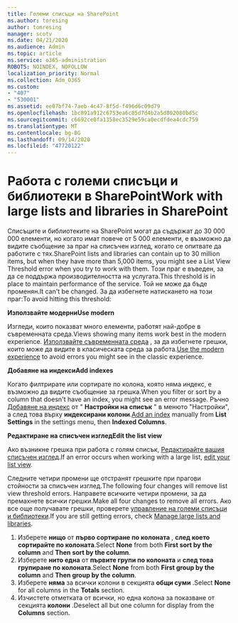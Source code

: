```yaml
---
title: Големи списъци на SharePoint
ms.author: toresing
author: tomresing
manager: scotv
ms.date: 04/21/2020
ms.audience: Admin
ms.topic: article
ms.service: o365-administration
ROBOTS: NOINDEX, NOFOLLOW
localization_priority: Normal
ms.collection: Adm_O365
ms.custom:
- "407"
- "530001"
ms.assetid: ee07bf74-7aeb-4c47-8f5d-f496d6c09d79
ms.openlocfilehash: 1bc891a912c6753ea6c85d7d4b2a5d802080bd5c
ms.sourcegitcommit: c6692ce0fa1358ec3529e59ca0ecdfdea4cdc759
ms.translationtype: MT
ms.contentlocale: bg-BG
ms.lasthandoff: 09/14/2020
ms.locfileid: "47720122"
---
```

# <a name="work-with-large-lists-and-libraries-in-sharepoint"></a><span data-ttu-id="39bc6-102">Работа с големи списъци и библиотеки в SharePoint</span><span class="sxs-lookup"><span data-stu-id="39bc6-102">Work with large lists and libraries in SharePoint</span></span>

<span data-ttu-id="39bc6-103">Списъците и библиотеките на SharePoint могат да съдържат до 30 000 000 елементи, но когато имат повече от 5 000 елементи, е възможно да видите съобщение за праг на списъчен изглед, когато се опитвате да работите с тях.</span><span class="sxs-lookup"><span data-stu-id="39bc6-103">SharePoint lists and libraries can contain up to 30 million items, but when they have more than 5,000 items, you might see a List View Threshold error when you try to work with them.</span></span> <span data-ttu-id="39bc6-104">Този праг е въведен, за да се поддържа производителността на услугата.</span><span class="sxs-lookup"><span data-stu-id="39bc6-104">This threshold is in place to maintain performance of the service.</span></span> <span data-ttu-id="39bc6-105">Той не може да бъде променян.</span><span class="sxs-lookup"><span data-stu-id="39bc6-105">It can't be changed.</span></span> <span data-ttu-id="39bc6-106">За да избегнете натискането на този праг:</span><span class="sxs-lookup"><span data-stu-id="39bc6-106">To avoid hitting this threshold:</span></span>

<span data-ttu-id="39bc6-107">**Използвайте модерни**</span><span class="sxs-lookup"><span data-stu-id="39bc6-107">**Use modern**</span></span>

<span data-ttu-id="39bc6-108">Изгледи, които показват много елементи, работят най-добре в съвременната среда.</span><span class="sxs-lookup"><span data-stu-id="39bc6-108">Views showing many items work best in the modern experience.</span></span> <span data-ttu-id="39bc6-109">[Използвайте съвременната среда](https://support.office.com/article/66dac24b-4177-4775-bf50-3d267318caa9) , за да избегнете грешки, които може да видите в класическата среда за работа.</span><span class="sxs-lookup"><span data-stu-id="39bc6-109">[Use the modern experience](https://support.office.com/article/66dac24b-4177-4775-bf50-3d267318caa9) to avoid errors you might see in the classic experience.</span></span>

<span data-ttu-id="39bc6-110">**Добавяне на индекси**</span><span class="sxs-lookup"><span data-stu-id="39bc6-110">**Add indexes**</span></span>

<span data-ttu-id="39bc6-111">Когато филтрирате или сортирате по колона, която няма индекс, е възможно да видите съобщение за грешка.</span><span class="sxs-lookup"><span data-stu-id="39bc6-111">When you filter or sort by a column that doesn't have an index, you might see an error message.</span></span> <span data-ttu-id="39bc6-112">Ръчно [Добавяне на индекс](https://support.office.com/article/f3f00554-b7dc-44d1-a2ed-d477eac463b0) от " **Настройки на списък** " в менюто "Настройки", а след това върху **индексирани колони**.</span><span class="sxs-lookup"><span data-stu-id="39bc6-112">[Add an index](https://support.office.com/article/f3f00554-b7dc-44d1-a2ed-d477eac463b0) manually from **List Settings** in the settings menu, then **Indexed Columns**.</span></span>

<span data-ttu-id="39bc6-113">**Редактиране на списъчен изглед**</span><span class="sxs-lookup"><span data-stu-id="39bc6-113">**Edit the list view**</span></span>

<span data-ttu-id="39bc6-114">Ако възникне грешка при работа с голям списък, [Редактирайте вашия списъчен изглед](https://support.office.com/article/15916903-e79a-423f-b4e2-02d37e1ff372).</span><span class="sxs-lookup"><span data-stu-id="39bc6-114">If an error occurs when working with a large list, [edit your list view](https://support.office.com/article/15916903-e79a-423f-b4e2-02d37e1ff372).</span></span>

<span data-ttu-id="39bc6-115">Следните четири промени ще отстранят грешките при прагови стойности за списъчен изглед.</span><span class="sxs-lookup"><span data-stu-id="39bc6-115">The following four changes will remove list view threshold errors.</span></span> <span data-ttu-id="39bc6-116">Направете всичките четири промени, за да премахнете всички грешки.</span><span class="sxs-lookup"><span data-stu-id="39bc6-116">Make all four changes to remove all errors.</span></span> <span data-ttu-id="39bc6-117">Ако все още получавате грешки, проверете [управление на големи списъци и библиотеки](https://support.office.com/article/B8588DAE-9387-48C2-9248-C24122F07C59).</span><span class="sxs-lookup"><span data-stu-id="39bc6-117">If you are still getting errors, check [Manage large lists and libraries](https://support.office.com/article/B8588DAE-9387-48C2-9248-C24122F07C59).</span></span>

1. <span data-ttu-id="39bc6-118">Изберете **нищо** от **първо сортиране по колоната** , **след което сортирайте по колоната**.</span><span class="sxs-lookup"><span data-stu-id="39bc6-118">Select **None** from both **First sort by the column** and **Then sort by the column**.</span></span>
2. <span data-ttu-id="39bc6-119">Изберете **нито една** от **първите групи по колоната** и **след това групиране по колоната**.</span><span class="sxs-lookup"><span data-stu-id="39bc6-119">Select **None** from both **First group by the column** and **Then group by the column**.</span></span>
3. <span data-ttu-id="39bc6-120">Изберете **няма** за всички колони в секцията **общи суми** .</span><span class="sxs-lookup"><span data-stu-id="39bc6-120">Select **None** for all columns in the **Totals** section.</span></span>
4. <span data-ttu-id="39bc6-121">Изчистете отметката от всички, но една колона за показване от секцията **колони** .</span><span class="sxs-lookup"><span data-stu-id="39bc6-121">Deselect all but one column for display from the **Columns** section.</span></span>

